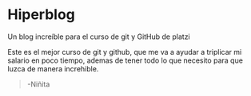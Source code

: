 # Hiperblog
Un blog increíble para el curso de git y GitHub de platzi


Este es el mejor curso de git y github, que me va a ayudar a triplicar mi salario en poco tiempo, ademas de tener todo lo que necesito para que luzca de manera increhible.

>-Niñita 